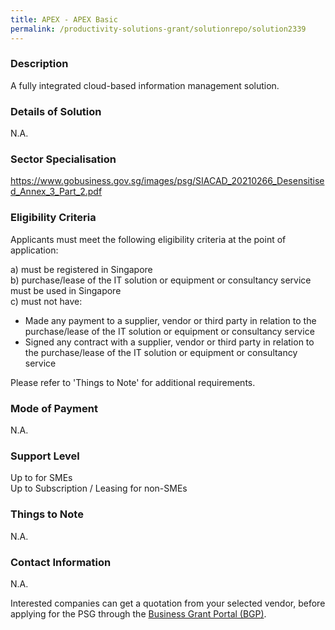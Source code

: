```yaml
---
title: APEX - APEX Basic
permalink: /productivity-solutions-grant/solutionrepo/solution2339
---
```


### Description

A fully integrated cloud-based information management solution.

### Details of Solution

N.A.

### Sector Specialisation

https://www.gobusiness.gov.sg/images/psg/SIACAD_20210266_Desensitised_Annex_3_Part_2.pdf

### Eligibility Criteria

Applicants must meet the following eligibility criteria at the point of application:

a) must be registered in Singapore <br>
b) purchase/lease of the IT solution or equipment or consultancy service must be used in Singapore <br>
c) must not have:
- Made any payment to a supplier, vendor or third party in relation to the purchase/lease of the IT solution or equipment or consultancy service
- Signed any contract with a supplier, vendor or third party in relation to the purchase/lease of the IT solution or equipment or consultancy service

Please refer to 'Things to Note' for additional requirements.

### Mode of Payment
N.A.

### Support Level
Up to  for SMEs <br>
Up to Subscription / Leasing for non-SMEs

### Things to Note
N.A.

### Contact Information
N.A.

Interested companies can get a quotation from your selected vendor, before applying for the PSG through the <a target='_blank' rel='noopener' href='https://www.businessgrants.gov.sg/'>Business Grant Portal (BGP)</a>.
